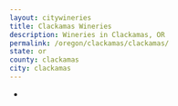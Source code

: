 ```yaml
---
layout: citywineries
title: Clackamas Wineries
description: Wineries in Clackamas, OR
permalink: /oregon/clackamas/clackamas/
state: or
county: clackamas
city: clackamas
---
```

-
